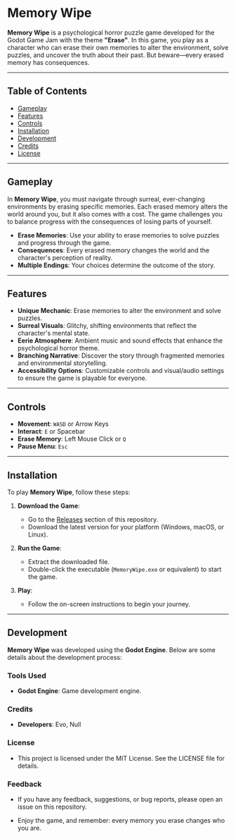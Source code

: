 # Memory Wipe

**Memory Wipe** is a psychological horror puzzle game developed for the Godot Game Jam with the theme **"Erase"**. In this game, you play as a character who can erase their own memories to alter the environment, solve puzzles, and uncover the truth about their past. But beware—every erased memory has consequences.

---

## Table of Contents
- [Gameplay](#gameplay)
- [Features](#features)
- [Controls](#controls)
- [Installation](#installation)
- [Development](#development)
- [Credits](#credits)
- [License](#license)

---

## Gameplay
In **Memory Wipe**, you must navigate through surreal, ever-changing environments by erasing specific memories. Each erased memory alters the world around you, but it also comes with a cost. The game challenges you to balance progress with the consequences of losing parts of yourself.

- **Erase Memories**: Use your ability to erase memories to solve puzzles and progress through the game.
- **Consequences**: Every erased memory changes the world and the character's perception of reality.
- **Multiple Endings**: Your choices determine the outcome of the story.

---

## Features
- **Unique Mechanic**: Erase memories to alter the environment and solve puzzles.
- **Surreal Visuals**: Glitchy, shifting environments that reflect the character's mental state.
- **Eerie Atmosphere**: Ambient music and sound effects that enhance the psychological horror theme.
- **Branching Narrative**: Discover the story through fragmented memories and environmental storytelling.
- **Accessibility Options**: Customizable controls and visual/audio settings to ensure the game is playable for everyone.

---

## Controls
- **Movement**: `WASD` or Arrow Keys
- **Interact**: `E` or Spacebar
- **Erase Memory**: Left Mouse Click or `Q`
- **Pause Menu**: `Esc`

---

## Installation
To play **Memory Wipe**, follow these steps:

1. **Download the Game**:
   - Go to the [Releases](https://github.com/yourusername/memory-wipe/releases) section of this repository.
   - Download the latest version for your platform (Windows, macOS, or Linux).

2. **Run the Game**:
   - Extract the downloaded file.
   - Double-click the executable (`MemoryWipe.exe` or equivalent) to start the game.

3. **Play**:
   - Follow the on-screen instructions to begin your journey.

---

## Development
**Memory Wipe** was developed using the **Godot Engine**. Below are some details about the development process:

### Tools Used
- **Godot Engine**: Game development engine.

### Credits
- **Developers**: Evo, Null

### License
- This project is licensed under the MIT License. See the LICENSE file for details.

### Feedback
- If you have any feedback, suggestions, or bug reports, please open an issue on this repository.

- Enjoy the game, and remember: every memory you erase changes who you are.
